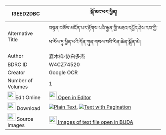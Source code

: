 |I3EED2DBC|སྒོ་མང་ཕར་ཕྱིན། 
| --- | --- 
|Alternative Title |བསྟན་བཅོས་མངོན་པར་རྟོགས་པའི་རྒྱན་གྱི་མཐའ་དཔྱོད་ཤེས་རབ་ཀྱི་ཕ་རོལ་ཏུ་ཕྱིན་པའི་དོན་ཀུན་གསལ་བའི་རིན་ཆེན་སྒྲོན་མེ།
|Author| 嘉木样·协白多杰
|BDRC ID | W4CZ74520
|Creator | Google OCR
|Number of Volumes| 1
|<img width="25" src="https://img.icons8.com/color/25/000000/edit-property.png">Edit Online| [<img width="25" src="https://avatars.githubusercontent.com/u/45091458?s=200&v=4"> Open in Editor](http://editor.openpecha.org/I3EED2DBC)
|<img width="25" src="https://img.icons8.com/fluent/48/000000/download-2.png"/>  Download | [![](https://img.icons8.com/color/20/000000/txt.png)Plain Text](https://github.com/Openpecha/I3EED2DBC/releases/download/v1/go_mang_parchin_plain_I3EED2DBC.zip), [![](https://img.icons8.com/color/20/000000/txt.png)Text with Pagination](https://github.com/Openpecha/I3EED2DBC/releases/download/v1/go_mang_parchin_pages_I3EED2DBC.zip)
|<img width="25" src="https://img.icons8.com/plasticine/100/000000/pictures-folder.png"/>  Source Images | [<img width="25" src="https://library.bdrc.io/icons/BUDA-small.svg"> Images of text file open in BUDA](https://library.bdrc.io/show/bdr:W4CZ74520)